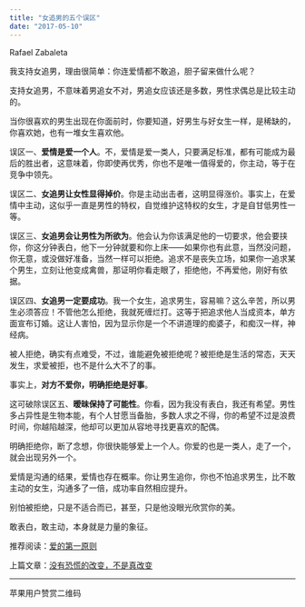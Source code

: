 ```yaml
---
title: "女追男的五个误区"
date: "2017-05-10"
---
```


Rafael Zabaleta

我支持女追男，理由很简单：你连爱情都不敢追，胆子留来做什么呢？

支持女追男，不意味着男追女不对，男追女应该还是多数，男性求偶总是比较主动的。

当你很喜欢的男生出现在你面前时，你要知道，好男生与好女生一样，是稀缺的，你喜欢她，也有一堆女生喜欢他。

误区一、**爱情是爱一个人**。不，爱情是爱一类人，只要满足标准，都有可能成为最后的胜出者，这意味着，你即使再优秀，你也不是唯一值得爱的，你主动，等于在竞争中领先。

误区二、**女追男让女性显得掉价**。你是主动出击者，这明显得涨价。事实上，在爱情中主动，这似乎一直是男性的特权，自觉维护这特权的女生，才是自甘低男性一等。

误区三、**女追男会让男性为所欲为**。他会认为你该满足他的一切要求，他会要挟你，你这分钟表白，他下一分钟就要和你上床——如果你也有此意，当然没问题，你无意，或没做好准备，当然一样可以拒绝。追求不是丧失立场，如果你一追求某个男生，立刻让他变成禽兽，那证明你看走眼了，拒绝他，不再爱他，刚好有依据。

误区四、**女追男一定要成功**。我一个女生，追求男生，容易嘛？这么辛苦，所以男生必须答应！不管他怎么拒绝，我就死缠烂打。这等于把追求他人当成资本，单方面宣布订婚。这让人害怕，因为显示你是一个不讲道理的痴婆子，和痴汉一样，神经病。

被人拒绝，确实有点难受，不过，谁能避免被拒绝呢？被拒绝是生活的常态，天天发生，求爱被拒，也不是什么大不了的事。

事实上，**对方不爱你，明确拒绝是好事**。

这可破除误区五、**暧昧保持了可能性**。你看，因为我没有表白，我还有希望。男性多占异性是生物本能，有个人甘愿当备胎，多数人求之不得，你的希望不过是浪费时间，你越陷越深，他却可以更加从容地寻找更喜欢的配偶。  

明确拒绝你，断了念想，你很快能够爱上一个人。你爱的也是一类人，走了一个，就会出现另外一个。

爱情是沟通的结果，爱情也存在概率。你让男生追你，你也不怕追求男生，比不敢主动的女生，沟通多了一倍，成功率自然相应提升。

别怕被拒绝，只是不适合而已，甚至，只是他没眼光欣赏你的美。

敢表白，敢主动，本身就是力量的象征。

推荐阅读：[爱的第一原则](http://mp.weixin.qq.com/s?__biz=MjM5NDU0Mjk2MQ==&mid=2651622965&idx=1&sn=880801b1e66131674694cb4483ff8ca1&chksm=bd7e0a2b8a09833d48fbe4980e7a940e44b0521fbb7b82898668f4215b5b58a6202dca0fc47f&scene=21#wechat_redirect)

上篇文章：[没有恐慌的改变，不是真改变](http://mp.weixin.qq.com/s?__biz=MjM5NDU0Mjk2MQ==&mid=2651623033&idx=1&sn=dee9d1f5ac8ea2541811d2a7d25b7179&chksm=bd7e0a678a098371de423c238288bbf11c00b8ebd85e7b90da4cdb0b2907c04039cb526faa9d&scene=21#wechat_redirect)

* * *

苹果用户赞赏二维码
